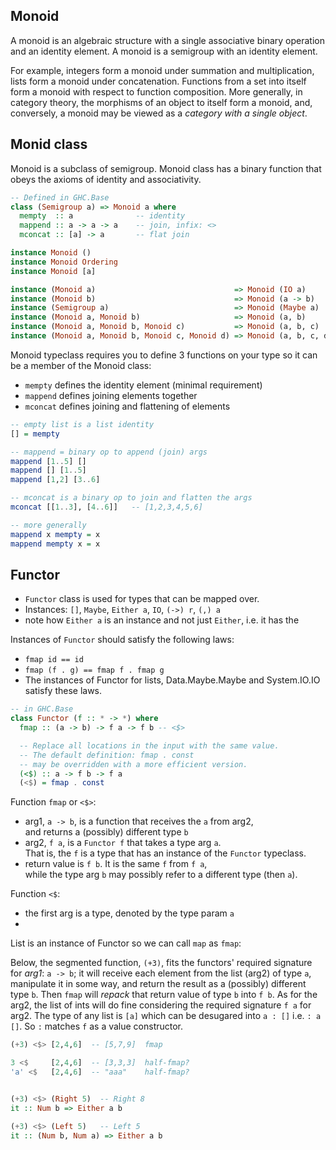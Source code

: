 

## Monoid
A monoid is an algebraic structure with a single associative binary operation and an identity element. A monoid is a semigroup with an identity element.

For example, integers form a monoid under summation and multiplication, lists form a monoid under concatenation. Functions from a set into itself form a monoid with respect to function composition. More generally, in category theory, the morphisms of an object to itself form a monoid, and, conversely, a monoid may be viewed as a *category with a single object*.


## Monid class

Monoid is a subclass of semigroup. Monoid class has a binary function that obeys the axioms of identity and associativity.

```hs
-- Defined in GHC.Base
class (Semigroup a) => Monoid a where
  mempty  :: a              -- identity
  mappend :: a -> a -> a    -- join, infix: <>
  mconcat :: [a] -> a       -- flat join

instance Monoid ()
instance Monoid Ordering
instance Monoid [a]

instance (Monoid a)                               => Monoid (IO a)
instance (Monoid b)                               => Monoid (a -> b)
instance (Semigroup a)                            => Monoid (Maybe a)
instance (Monoid a, Monoid b)                     => Monoid (a, b)
instance (Monoid a, Monoid b, Monoid c)           => Monoid (a, b, c)
instance (Monoid a, Monoid b, Monoid c, Monoid d) => Monoid (a, b, c, d)
```

Monoid typeclass requires you to define 3 functions on your type so it can be a member of the Monoid class:
- `mempty`  defines the identity element (minimal requirement)
- `mappend` defines joining elements together
- `mconcat` defines joining and flattening of elements


```hs
-- empty list is a list identity
[] = mempty

-- mappend = binary op to append (join) args
mappend [1..5] []
mappend [] [1..5]
mappend [1,2] [3..6]

-- mconcat is a binary op to join and flatten the args
mconcat [[1..3], [4..6]]   -- [1,2,3,4,5,6]

-- more generally
mappend x mempty = x
mappend mempty x = x
```

## Functor

- `Functor` class is used for types that can be mapped over.
- Instances: `[]`, `Maybe`, `Either a`, `IO`, `(->) r`, `(,) a`
- note how `Either a` is an instance and not just `Either`, i.e. it has the 


Instances of `Functor` should satisfy the following laws:
- `fmap id == id`
- `fmap (f . g) == fmap f . fmap g`
- The instances of Functor for lists, Data.Maybe.Maybe and System.IO.IO
satisfy these laws.


```hs
-- in GHC.Base
class Functor (f :: * -> *) where
  fmap :: (a -> b) -> f a -> f b -- <$>

  -- Replace all locations in the input with the same value.
  -- The default definition: fmap . const
  -- may be overridden with a more efficient version.
  (<$) :: a -> f b -> f a
  (<$) = fmap . const
```




Function `fmap` or `<$>`:
- arg1, `a -> b`, is a function that receives the `a` from arg2,     
  and returns a (possibly) different type `b`
- arg2, `f a`, is a `Functor f` that takes a type arg `a`.     
  That is, the `f` is a type that has an instance of the `Functor` typeclass.
- return value is `f b`. It is the same `f` from `f a`,     
  while the type arg `b` may possibly refer to a different type (then `a`).

Function `<$`:
- the first arg is a type, denoted by the type param `a`
- 


List is an instance of Functor so we can call `map` as `fmap`:

Below, the segmented function, `(+3)`, fits the functors' required signature for *arg1*: `a -> b`; it will receive each element from the list (arg2) of type `a`, manipulate it in some way, and return the result as a (possibly) different type `b`. Then `fmap` will *repack* that return value of type `b` into `f b`. As for the arg2, the list of ints will do fine considering the required signature `f a` for arg2. The type of any list is `[a]` which can be desugared into `a : []` i.e. `: a []`. So `:` matches `f` as a value constructor.

```hs
(+3) <$> [2,4,6]  -- [5,7,9]  fmap

3 <$     [2,4,6]  -- [3,3,3]  half-fmap?
'a' <$   [2,4,6]  -- "aaa"    half-fmap?


(+3) <$> (Right 5)  -- Right 8
it :: Num b => Either a b

(+3) <$> (Left 5)   -- Left 5
it :: (Num b, Num a) => Either a b
```
